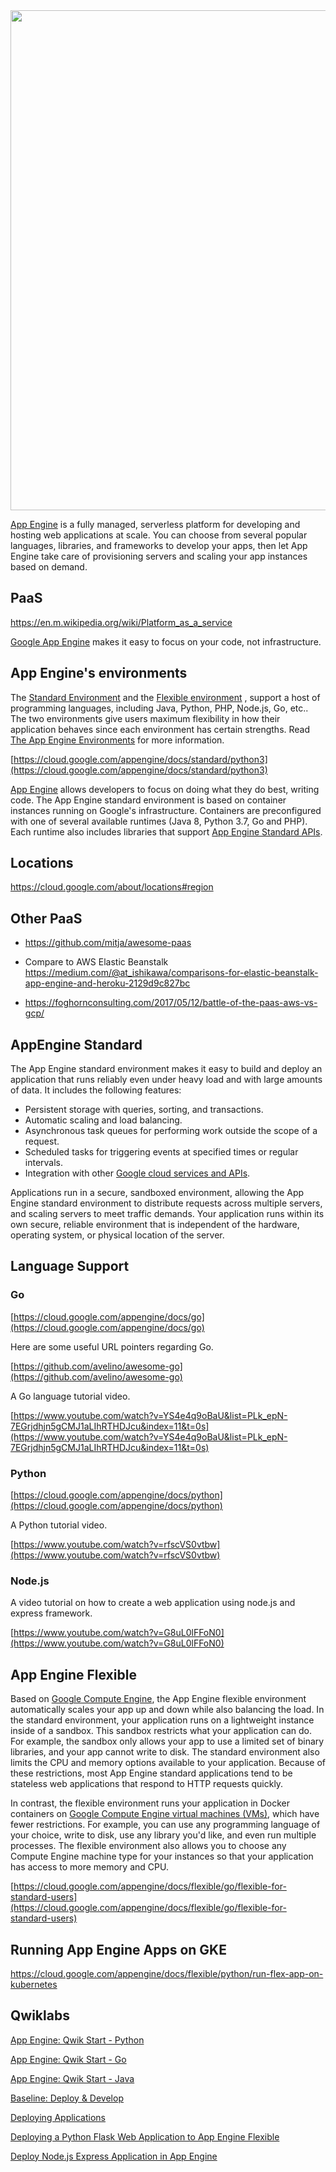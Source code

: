 




<img src="https://cloudx-bricks-prod-bucket.storage.googleapis.com/70eb42ad287e1b01bdc5edbbe73ce52ab972d14bcced1359c6172dbdb8627d31.svg" width="800">



[App Engine](https://cloud.google.com/appengine)  is a fully managed, serverless platform for developing and hosting web applications at scale. You can choose from several popular languages, libraries, and frameworks to develop your apps, then let App Engine take care of provisioning servers and scaling your app instances based on demand.

## PaaS

https://en.m.wikipedia.org/wiki/Platform_as_a_service




[Google App Engine](https://www.youtube.com/watch?v=Xuf3J6SKVV0&list=PLIivdWyY5sqIQ4_5PwyyXZVdsXr3wYhip&index=4&t=1s) makes it easy to focus on your code, not infrastructure.



## App Engine's environments

The [Standard Environment](https://cloud.google.com/appengine/docs/about-the-standard-environment) and the [Flexible environment](https://cloud.google.com/appengine/docs/flexible/) , support a host of programming languages, including Java, Python, PHP, Node.js, Go, etc.. The two environments give users maximum flexibility in how their application behaves since each environment has certain strengths. Read [The App Engine Environments](https://cloud.google.com/appengine/docs/the-appengine-environments) for more information.

[https://cloud.google.com/appengine/docs/standard/python3](https://cloud.google.com/appengine/docs/standard/python3)

[App Engine](https://www.youtube.com/watch?v=2PRciDpqpko) allows developers to focus on doing what they do best, writing code. The App Engine standard environment is based on container instances running on Google's infrastructure. Containers are preconfigured with one of several available runtimes (Java 8, Python 3.7, Go and PHP). Each runtime also includes libraries that support [App Engine Standard APIs](https://cloud.google.com/appengine/docs/about-the-standard-environment#index_of_features).  

## Locations

https://cloud.google.com/about/locations#region

## Other PaaS

- https://github.com/mitja/awesome-paas

- Compare to AWS Elastic Beanstalk 
https://medium.com/@at_ishikawa/comparisons-for-elastic-beanstalk-app-engine-and-heroku-2129d9c827bc

- https://foghornconsulting.com/2017/05/12/battle-of-the-paas-aws-vs-gcp/



## AppEngine Standard

The App Engine standard environment makes it easy to build and deploy an application that runs reliably even under heavy load and with large amounts of data. It includes the following features:



*   Persistent storage with queries, sorting, and transactions.
*   Automatic scaling and load balancing.
*   Asynchronous task queues for performing work outside the scope of a request.
*   Scheduled tasks for triggering events at specified times or regular intervals.
*   Integration with other [Google cloud services and APIs](https://cloud.google.com/products/).

Applications run in a secure, sandboxed environment, allowing the App Engine standard environment to distribute requests across multiple servers, and scaling servers to meet traffic demands. Your application runs within its own secure, reliable environment that is independent of the hardware, operating system, or physical location of the server.



## Language Support


### Go

[https://cloud.google.com/appengine/docs/go](https://cloud.google.com/appengine/docs/go)

Here are some useful URL pointers regarding Go.

[https://github.com/avelino/awesome-go](https://github.com/avelino/awesome-go)

A Go language tutorial video.

[https://www.youtube.com/watch?v=YS4e4q9oBaU&list=PLk_epN-7EGrjdhjn5gCMJ1aLIhRTHDJcu&index=11&t=0s](https://www.youtube.com/watch?v=YS4e4q9oBaU&list=PLk_epN-7EGrjdhjn5gCMJ1aLIhRTHDJcu&index=11&t=0s)


### Python

[https://cloud.google.com/appengine/docs/python](https://cloud.google.com/appengine/docs/python)

A Python tutorial video.

[https://www.youtube.com/watch?v=rfscVS0vtbw](https://www.youtube.com/watch?v=rfscVS0vtbw)


### Node.js

A video tutorial on how to create a web application using node.js and express framework.

[https://www.youtube.com/watch?v=G8uL0lFFoN0](https://www.youtube.com/watch?v=G8uL0lFFoN0)


## App Engine Flexible

Based on [Google Compute Engine](https://cloud.google.com/compute), the App Engine flexible environment automatically scales your app up and down while also balancing the load. In the standard environment, your application runs on a lightweight instance inside of a sandbox. This sandbox restricts what your application can do. For example, the sandbox only allows your app to use a limited set of binary libraries, and your app cannot write to disk. The standard environment also limits the CPU and memory options available to your application. Because of these restrictions, most App Engine standard applications tend to be stateless web applications that respond to HTTP requests quickly.

In contrast, the flexible environment runs your application in Docker containers on [Google Compute Engine virtual machines (VMs)](https://cloud.google.com/compute/docs/instances), which have fewer restrictions. For example, you can use any programming language of your choice, write to disk, use any library you'd like, and even run multiple processes. The flexible environment also allows you to choose any Compute Engine machine type for your instances so that your application has access to more memory and CPU.

[https://cloud.google.com/appengine/docs/flexible/go/flexible-for-standard-users](https://cloud.google.com/appengine/docs/flexible/go/flexible-for-standard-users)


## Running App Engine Apps on GKE


https://cloud.google.com/appengine/docs/flexible/python/run-flex-app-on-kubernetes



## Qwiklabs


[App Engine: Qwik Start - Python](https://www.qwiklabs.com/focuses/1014?catalog_rank=%7B%22rank%22%3A19%2C%22num_filters%22%3A0%2C%22has_search%22%3Atrue%7D&parent=catalog&search_id=7467964)

[App Engine: Qwik Start - Go](https://www.qwiklabs.com/focuses/2754?catalog_rank=%7B%22rank%22%3A14%2C%22num_filters%22%3A0%2C%22has_search%22%3Atrue%7D&parent=catalog&search_id=7467964)

[App Engine: Qwik Start - Java](https://www.qwiklabs.com/focuses/951?parent=catalog)


[Baseline: Deploy & Develop](https://www.qwiklabs.com/quests/37?catalog_rank=%7B%22rank%22%3A4%2C%22num_filters%22%3A0%2C%22has_search%22%3Atrue%7D&search_id=7467936)


[Deploying Applications](https://www.qwiklabs.com/quests/26?catalog_rank=%7B%22rank%22%3A3%2C%22num_filters%22%3A0%2C%22has_search%22%3Atrue%7D&search_id=7467936)


[Deploying a Python Flask Web Application to App Engine Flexible](https://www.qwiklabs.com/focuses/3339?catalog_rank=%7B%22rank%22%3A24%2C%22num_filters%22%3A0%2C%22has_search%22%3Atrue%7D&parent=catalog&search_id=7467972)


[Deploy Node.js Express Application in App Engine](https://www.qwiklabs.com/focuses/3340?catalog_rank=%7B%22rank%22%3A21%2C%22num_filters%22%3A0%2C%22has_search%22%3Atrue%7D&parent=catalog&search_id=7467972)